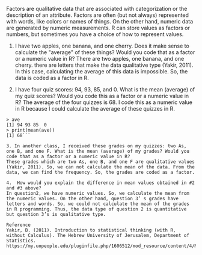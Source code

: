 Factors are qualitative data that are associated with categorization or the description of an attribute.  Factors are often (but not always) represented with words, like colors or names of things.  On the other hand, numeric data are generated by numeric measurements. R can store values as factors or numbers, but sometimes you have a choice of how to represent values.


1. I have two apples, one banana, and one cherry.  Does it make sense to calculate the "average" of these things?  Would you code that as a factor or a numeric value in R?
There are two apples, one banana, and one cherry. there are letters that make the data qualitative type (Yakir, 2011). In this case, calculating the average of this data is impossible.  So, the data is coded as a factor in R. 
 
2. I have four quiz scores: 94, 93, 85, and 0.  What is the mean (average) of my quiz scores? Would you code this as a factor or a numeric value in R?
The average of the four quizzes is 68. I code this as a numeric value in R because I could calculate the average of these quizzes in R. 
```> ave <-c(94,93,85,0)
> ave
[1] 94 93 85  0
> print(mean(ave))
[1] 68```
 
3. In another class, I received these grades on my quizzes: two As, one B, and one F. What is the mean (average) of my grades? Would you code that as a factor or a numeric value in R?
These grades which are two As, one B, and one F are qualitative values (Yakir, 2011). So, we can not calculate the mean of the data. From the data, we can find the frequency. So, the grades are coded as a factor. 

4.  How would you explain the difference in mean values obtained in #2 and #3 above?
In question2, we have numeric values. So, we calculate the mean from the numeric values. On the other hand, question 3’ s grades have letters and words. So, we could not calculate the mean of the grades in R programming. Thus, the data type of question 2 is quantitative but question 3’s is qualitative type. 
 
Reference
​​Yakir, B. (2011). Introduction to statistical thinking (with R, without Calculus). The Hebrew University of Jerusalem, Department of Statistics. https://my.uopeople.edu/pluginfile.php/1606512/mod_resource/content/4/MATH1208AnnotatedBook.pdf
 

